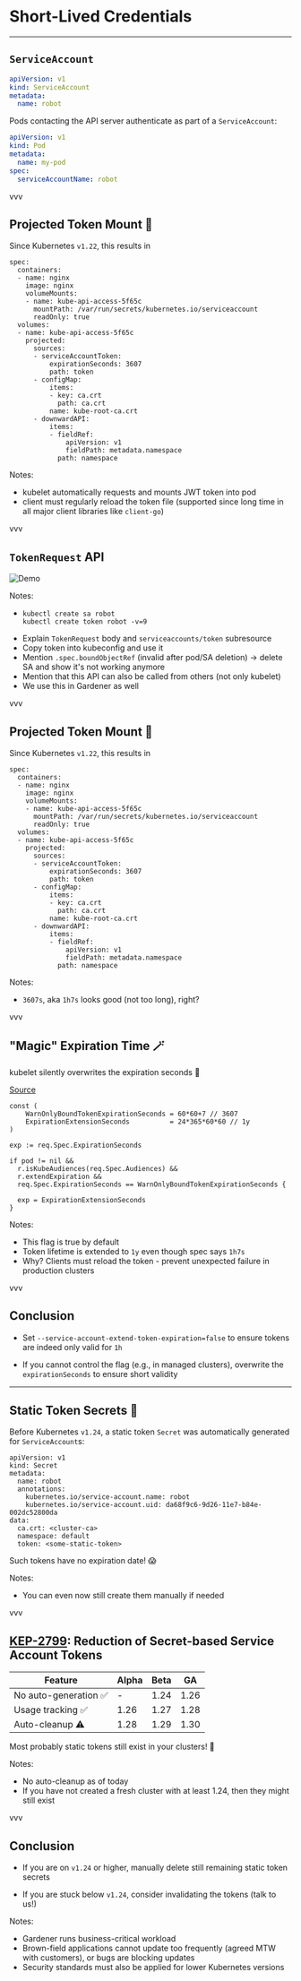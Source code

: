 # Short-Lived Credentials

---

## `ServiceAccount`

```yaml
apiVersion: v1
kind: ServiceAccount
metadata:
  name: robot
```

Pods contacting the API server authenticate as part of a `ServiceAccount`:

```yaml
apiVersion: v1
kind: Pod
metadata:
  name: my-pod
spec:
  serviceAccountName: robot
```

vvv

## Projected Token Mount 🔮

Since Kubernetes `v1.22`, this results in

```yaml[|9-26|5-8]
spec:
  containers:
  - name: nginx
    image: nginx
    volumeMounts:
    - name: kube-api-access-5f65c
      mountPath: /var/run/secrets/kubernetes.io/serviceaccount
      readOnly: true
  volumes:
  - name: kube-api-access-5f65c
    projected:
      sources:
      - serviceAccountToken:
          expirationSeconds: 3607
          path: token
      - configMap:
          items:
          - key: ca.crt
            path: ca.crt
          name: kube-root-ca.crt
      - downwardAPI:
          items:
          - fieldRef:
              apiVersion: v1
              fieldPath: metadata.namespace
            path: namespace
```

Notes:
- kubelet automatically requests and mounts JWT token into pod
- client must regularly reload the token file (supported since long time in all major client libraries like `client-go`)

vvv

## `TokenRequest` API

![Demo](../assets/demo-time.gif)
<!-- .element: style="r-stretch" -->

Notes:
- ```shell
  kubectl create sa robot
  kubectl create token robot -v=9
  ```
- Explain `TokenRequest` body and `serviceaccounts/token` subresource
- Copy token into kubeconfig and use it
- Mention `.spec.boundObjectRef` (invalid after pod/SA deletion) -> delete SA and show it's not working anymore
- Mention that this API can also be called from others (not only kubelet)
- We use this in Gardener as well

vvv

## Projected Token Mount 🔮

Since Kubernetes `v1.22`, this results in

```yaml[|14]
spec:
  containers:
  - name: nginx
    image: nginx
    volumeMounts:
    - name: kube-api-access-5f65c
      mountPath: /var/run/secrets/kubernetes.io/serviceaccount
      readOnly: true
  volumes:
  - name: kube-api-access-5f65c
    projected:
      sources:
      - serviceAccountToken:
          expirationSeconds: 3607
          path: token
      - configMap:
          items:
          - key: ca.crt
            path: ca.crt
          name: kube-root-ca.crt
      - downwardAPI:
          items:
          - fieldRef:
              apiVersion: v1
              fieldPath: metadata.namespace
            path: namespace
```

Notes:
- `3607s`, aka `1h7s` looks good (not too long), right?

vvv

## "Magic" Expiration Time 🪄

kubelet silently overwrites the expiration seconds 👻

[Source](https://github.com/kubernetes/kubernetes/blob/475f9010f5faa7bdd439944a6f5f1ec206297602/pkg/registry/core/serviceaccount/storage/token.go#L177-L180)

```go[|8-11|10-11,2|3,13]
const (
	WarnOnlyBoundTokenExpirationSeconds = 60*60+7 // 3607
	ExpirationExtensionSeconds          = 24*365*60*60 // 1y
)

exp := req.Spec.ExpirationSeconds

if pod != nil &&
  r.isKubeAudiences(req.Spec.Audiences) &&
  r.extendExpiration &&
  req.Spec.ExpirationSeconds == WarnOnlyBoundTokenExpirationSeconds {

  exp = ExpirationExtensionSeconds
}
```

Notes:
- This flag is true by default
- Token lifetime is extended to `1y` even though spec says `1h7s`
- Why? Clients must reload the token - prevent unexpected failure in production clusters

vvv

## Conclusion

- Set `--service-account-extend-token-expiration=false` to ensure tokens are indeed only valid for `1h`

- If you cannot control the flag (e.g., in managed clusters), overwrite the `expirationSeconds` to ensure short validity

---

## Static Token Secrets 📜

Before Kubernetes `v1.24`, a static token `Secret` was automatically generated for `ServiceAccount`s:

```yaml[|11]
apiVersion: v1
kind: Secret
metadata:
  name: robot
  annotations:
    kubernetes.io/service-account.name: robot
    kubernetes.io/service-account.uid: da68f9c6-9d26-11e7-b84e-002dc52800da
data:
  ca.crt: <cluster-ca>
  namespace: default
  token: <some-static-token>
```

Such tokens have no expiration date! 😱

Notes:
- You can even now still create them manually if needed

vvv

## [KEP-2799](https://github.com/kubernetes/enhancements/tree/master/keps/sig-auth/2799-reduction-of-secret-based-service-account-token): Reduction of Secret-based Service Account Tokens

| Feature | Alpha | Beta | GA |
| -------- | ---- | ---- | -- |
| No auto-generation ✅ | - | 1.24 | 1.26 |
| Usage tracking ✅ | 1.26 | 1.27 | 1.28 |
| Auto-cleanup ⚠️ | 1.28 | 1.29 | 1.30 |

Most probably static tokens still exist in your clusters! 👹

Notes:
- No auto-cleanup as of today
- If you have not created a fresh cluster with at least 1.24, then they might still exist

vvv

## Conclusion

- If you are on `v1.24` or higher, manually delete still remaining static token secrets

- If you are stuck below `v1.24`, consider invalidating the tokens (talk to us!)

Notes:
- Gardener runs business-critical workload
- Brown-field applications cannot update too frequently (agreed MTW with customers), or bugs are blocking updates
- Security standards must also be applied for lower Kubernetes versions
